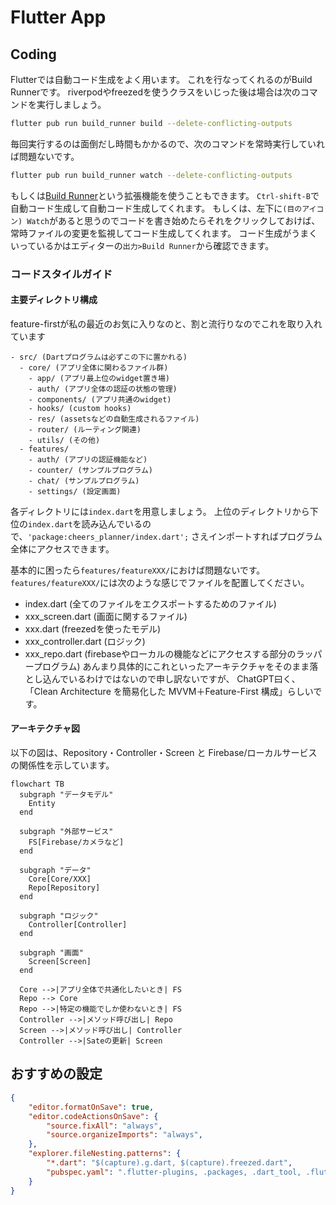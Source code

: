 # Flutter App
## Coding
Flutterでは自動コード生成をよく用います。
これを行なってくれるのがBuild Runnerです。
riverpodやfreezedを使うクラスをいじった後は場合は次のコマンドを実行しましょう。
```sh
flutter pub run build_runner build --delete-conflicting-outputs
```
毎回実行するのは面倒だし時間もかかるので、次のコマンドを常時実行していれば問題ないです。
```sh
flutter pub run build_runner watch --delete-conflicting-outputs
```
もしくは[Build Runner](https://marketplace.visualstudio.com/items?itemName=GaetSchwartz.build-runner)という拡張機能を使うこともできます。
`Ctrl-shift-B`で自動コード生成して自動コード生成してくれます。
もしくは、左下に`(目のアイコン) Watch`があると思うのでコードを書き始めたらそれをクリックしておけば、常時ファイルの変更を監視してコード生成してくれます。
コード生成がうまくいっているかはエディターの`出力>Build Runner`から確認できます。

### コードスタイルガイド
#### 主要ディレクトリ構成
feature-firstが私の最近のお気に入りなのと、割と流行りなのでこれを取り入れています
```
- src/ (Dartプログラムは必ずこの下に置かれる)
  - core/ (アプリ全体に関わるファイル群)
    - app/ (アプリ最上位のwidget置き場)
    - auth/ (アプリ全体の認証の状態の管理)
    - components/ (アプリ共通のwidget)
    - hooks/ (custom hooks)
    - res/ (assetsなどの自動生成されるファイル)
    - router/ (ルーティング関連)
    - utils/ (その他)
  - features/
    - auth/ (アプリの認証機能など)
    - counter/ (サンプルプログラム)
    - chat/ (サンプルプログラム)
    - settings/ (設定画面)
```
各ディレクトリには`index.dart`を用意しましょう。
上位のディレクトリから下位の`index.dart`を読み込んでいるので、`'package:cheers_planner/index.dart';`
さえインポートすればプログラム全体にアクセスできます。

基本的に困ったら`features/featureXXX/`におけば問題ないです。
`features/featureXXX/`には次のような感じでファイルを配置してください。
- index.dart (全てのファイルをエクスポートするためのファイル)
- xxx_screen.dart (画面に関するファイル)
- xxx.dart (freezedを使ったモデル)
- xxx_controller.dart (ロジック)
- xxx_repo.dart (firebaseやローカルの機能などにアクセスする部分のラッパープログラム)
あんまり具体的にこれといったアーキテクチャをそのまま落とし込んでいるわけではないので申し訳ないですが、
ChatGPT曰く、「Clean Architecture を簡易化した MVVM＋Feature-First 構成」らしいです。


#### アーキテクチャ図

以下の図は、Repository・Controller・Screen と Firebase/ローカルサービスの関係性を示しています。

```mermaid
flowchart TB
  subgraph "データモデル"
    Entity
  end

  subgraph "外部サービス"
    FS[Firebase/カメラなど]
  end

  subgraph "データ"
    Core[Core/XXX]
    Repo[Repository]
  end

  subgraph "ロジック"
    Controller[Controller]
  end

  subgraph "画面"
    Screen[Screen]
  end

  Core -->|アプリ全体で共通化したいとき| FS
  Repo --> Core
  Repo -->|特定の機能でしか使わないとき| FS
  Controller -->|メソッド呼び出し| Repo
  Screen -->|メソッド呼び出し| Controller
  Controller -->|Sateの更新| Screen
```

## おすすめの設定
```json
{
    "editor.formatOnSave": true,
    "editor.codeActionsOnSave": {
        "source.fixAll": "always",
        "source.organizeImports": "always",
    },
    "explorer.fileNesting.patterns": {
        "*.dart": "$(capture).g.dart, $(capture).freezed.dart",
        "pubspec.yaml": ".flutter-plugins, .packages, .dart_tool, .flutter-plugins-dependencies, .metadata, .packages, pubspec.lock, build.yaml, analysis_options.yaml, all_lint_rules.yaml, devtools_options.yaml, l10n.yaml, dart_test.yaml, custom_lint.log, untranslated_messages_file.txt, flutter*.yaml",
    }
}